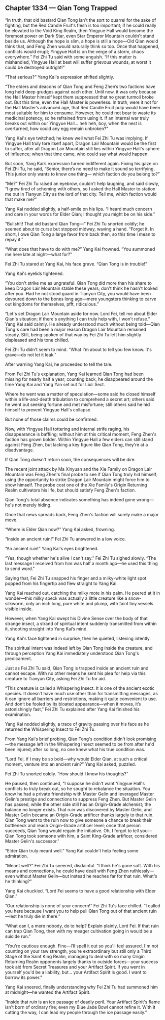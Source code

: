 ## Chapter 1334 — Qian Tong Trapped

“In truth, that old bastard Qian Tong isn't the sort to quarrel for the sake of fighting, but the Red Candle Fruit's flesh is too important; if he could really be elevated to the Void King Realm, then Yingyue Hall would become the foremost power on Dark Star, even Star Emperor Mountain couldn't stand beside us. Although the hope is slim, a hope is still a hope—Old Qian would think that, and Feng Zhen would naturally think so too. Once that happened, conflicts would erupt; Yingyue Hall is on the verge of a storm, chaos everywhere.” Fei Zhi Tu said with some anguish. “If this matter is mishandled, Yingyue Hall at best will suffer grievous wounds, at worst it could be destroyed outright!”

“That serious?” Yang Kai's expression shifted slightly.

“The elders and deacons of Qian Tong and Feng Zhen’s two factions have long held deep grudges against each other. Until now, it was only because the Hall Master himself kept them suppressed that no great turmoil broke out. But this time, even the Hall Master is powerless. In truth, were it not for the Hall Master’s advanced age, that Red Candle Fruit pulp would have been most suitable for him to consume. However, he could not bear to waste its medicinal potency, so he refrained from using it. If an internal war truly breaks out within our Yingyue Hall… heh heh, boy, when the nest is overturned, how could any egg remain unbroken?”

Yang Kai's eye twitched; he knew well what Fei Zhi Tu was implying. If Yingyue Hall truly tore itself apart, Dragon Lair Mountain would be the first to suffer, after all Dragon Lair Mountain still lies within Yingyue Hall's sphere of influence; when that time came, who could say what would happen.

But soon, Yang Kai’s expression turned indifferent again. Fixing his gaze on Fei Zhi Tu, he said, “Senior, there’s no need to make it sound so terrifying. This junior only wants to know one thing— which faction do you belong to?”

“Me?” Fei Zhi Tu raised an eyebrow, couldn't help laughing, and said slowly, “I grew tired of scheming with others, so I asked the Hall Master to station me out in Tianyun City as the lord of that city. Tell me, which faction would that make me?”

Yang Kai nodded slightly, a half-smile on his lips. “I heard much concern and care in your words for Elder Qian; I thought you might be on his side.”

“Bullshit! That old bastard Qian Tong—” Fei Zhi Tu snorted coldly; he seemed about to curse but stopped midway, waving a hand. “Forget it. In short, I owe Qian Tong a large favor from back then, so this time I mean to repay it.”

“What does that have to do with me?” Yang Kai frowned. “You summoned me here late at night—what for?”

Fei Zhi Tu stared at Yang Kai, his face grave. “Qian Tong is in trouble!”

Yang Kai's eyelids tightened.

“You don't strike me as ungrateful. Qian Tong did more than his share to keep Dragon Lair Mountain stable these years; don't think he hasn't looked after you. Had he not stood guard in Tianyun City, you would have been devoured down to the bones long ago—mere youngsters thinking to carve out kingdoms for themselves, pfft, ridiculous.”

“Let's set Dragon Lair Mountain aside for now. Lord Fei, tell me about Elder Qian's situation; if there's anything I can truly help with, I won't refuse.” Yang Kai said calmly. He already understood much without being told—Qian Tong's care had been a major reason Dragon Lair Mountain remained steady. Still, being spoken of that way by Fei Zhi Tu left him slightly displeased and his tone chilled.

Fei Zhi Tu didn't seem to mind. “What I'm about to tell you few know. It's grave—do not let it leak.”

After warning Yang Kai, he proceeded to tell the tale.

From Fei Zhi Tu's explanation, Yang Kai learned Qian Tong had been missing for nearly half a year; counting back, he disappeared around the time Yang Kai and Yang Yan set out for Liuli Sect.

Where he went was a matter of speculation—some said he closed himself within a life-and-death tribulation to comprehend a secret art; others said he went out seeking fortune and met misfortune; still others said he hid himself to prevent Yingyue Hall's collapse.

But none of those claims could be confirmed.

Now, with Yingyue Hall tottering and internal strife raging, his disappearance is baffling; without him at this critical moment, Feng Zhen's faction has grown bolder. Within Yingyue Hall a few elders can still stand against Feng Zhen, but lacking a key figure like Qian Tong, they're at a disadvantage.

If Qian Tong doesn't return soon, the consequences will be dire.

The recent joint attack by Ma Xinyuan and the Xie Family on Dragon Lair Mountain was Feng Zhen's final probe to see if Qian Tong truly hid himself; using the opportunity to strike Dragon Lair Mountain might force him to show himself. The probe cost one of the Xie Family's Origin Returning Realm cultivators his life, but should satisfy Feng Zhen's faction.

Qian Tong's total absence indicates something has indeed gone wrong—he's not merely hiding.

Once that news spreads back, Feng Zhen's faction will surely make a major move.

“Where is Elder Qian now?” Yang Kai asked, frowning.

“Inside an ancient ruin!” Fei Zhi Tu answered in a low voice.

“An ancient ruin!” Yang Kai's eyes brightened.

“Yes, though whether he's alive I can't say.” Fei Zhi Tu sighed slowly. “The last message I received from him was half a month ago—he used this thing to send word.”

Saying that, Fei Zhi Tu snapped his finger and a milky-white light spot popped from his fingertip and flew straight to Yang Kai.

Yang Kai reached out, catching the milky mote in his palm. He peered at it in wonder—this milky speck was actually a little creature like a snow-silkworm, only an inch long, pure white and plump, with faint tiny vessels visible inside.

However, when Yang Kai swept his Divine Sense over the body of that strange insect, a strand of spiritual intent suddenly transmitted from within it, shooting straight into Yang Kai’s mind.

Yang Kai's face tightened in surprise, then he quieted, listening intently.

The spiritual intent was indeed left by Qian Tong inside the creature, and through perception Yang Kai immediately understood Qian Tong's predicament.

Just as Fei Zhi Tu said, Qian Tong is trapped inside an ancient ruin and cannot escape. With no other means he sent his plea for help via this creature to Tianyun City, asking Fei Zhi Tu for aid.

“This creature is called a Whispering Insect. It is one of the ancient exotic species. It doesn’t have much use other than for transmitting messages, as it can ignore all barriers and restrictions, making it quite convenient to use. And don’t be fooled by its bloated appearance—when it moves, it’s astonishingly fast,” Fei Zhi Tu explained after Yang Kai finished his examination.

Yang Kai nodded slightly, a trace of gravity passing over his face as he returned the Whispering Insect to Fei Zhi Tu.

From Yang Kai's brief probing, Qian Tong's condition didn't look promising—the message left in the Whispering Insect seemed to be from after he'd been injured; after so long, no one knew what his true condition was.

“Lord Fei, if I may be so bold—why would Elder Qian, at such a critical moment, venture into an ancient ruin?” Yang Kai asked, puzzled.

Fei Zhi Tu snorted coldly. “How should I know his thoughts?”

He paused, then continued, “I suppose he didn't want Yingyue Hall's conflicts to truly break out, so he sought to rebalance the situation. You know he had a private friendship with Master Gelin and leveraged Master Gelin's prestige and connections to suppress Feng Zhen. But Master Gelin has passed, while the other side still has an Origin-Grade alchemist; the balance no longer exists. That ruin was discovered by Master Gelin, and Master Gelin became an Origin-Grade artificer thanks largely to that ruin. Qian Tong went to the ruin now to give someone a chance to break their bottleneck and reach Origin-Grade artificer level; once that person succeeds, Qian Tong would regain the initiative. Oh, I forgot to tell you—Qian Tong took someone with him, a Saint King-Grade artificer, considered Master Gelin's successor.”

“Elder Qian truly meant well.” Yang Kai couldn't help feeling some admiration.

“Meant well?” Fei Zhi Tu sneered, disdainful. “I think he's gone soft. With his means and connections, he could have dealt with Feng Zhen ruthlessly—even without Master Gelin—but instead he reaches far for that ruin. What's he thinking?”

Yang Kai chuckled. “Lord Fei seems to have a good relationship with Elder Qian.”

“Our relationship is none of your concern!” Fei Zhi Tu's face chilled. “I called you here because I want you to help pull Qian Tong out of that ancient ruin—lest he truly die in there.”

“What can I, a mere nobody, do to help? Explain plainly, Lord Fei. If that ruin can trap Qian Tong, then with my meager cultivation going in would be a suicide run.”

“You're cautious enough. Fine—I'll spell it out so you'll feel assured. I'm not counting on your raw strength; you're extraordinary but still only a Third Stage of the Saint King Realm, managing to deal with so many Origin Returning Realm opponents largely thanks to outside forces—your success took aid from Secret Treasures and your Artifact Spirit. If you went in yourself you'd be a liability, but... your Artifact Spirit is good. I want to borrow its power.”

Yang Kai sneered, finally understanding why Fei Zhi Tu had summoned him at midnight—he wanted the Artifact Spirit.

“Inside that ruin is an ice passage of deadly peril. Your Artifact Spirit's flame isn't born of ordinary fire; even my Blue Jade Bowl cannot refine it. With it cutting the way, I can lead my people through the ice passage easily.”